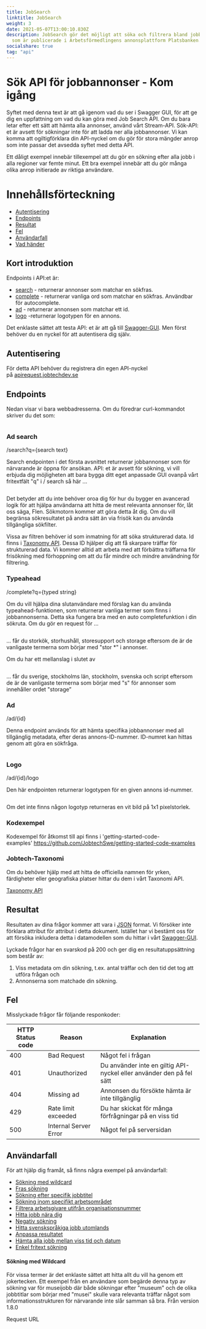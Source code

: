 ```yaml
---
title: JobSearch
linktitle: JobSearch
weight: 3
date: 2021-05-07T13:00:10.830Z
description: JobSearch gör det möjligt att söka och filtrera bland jobbannonser
  som är publicerade i Arbetsförmedlingens annonsplattform Platsbanken.
socialshare: true
tag: "api"
---
```

<!--StartFragment-->

# Sök API för jobbannonser - Kom igång

Syftet med denna text är att gå igenom vad du ser i Swagger GUI, för att ge dig en uppfattning om vad du kan göra med Job Search API. Om du bara letar efter ett sätt att hämta alla annonser, använd vårt Stream-API. Sök-API: et är avsett för sökningar inte för att ladda ner alla jobbannonser. Vi kan komma att ogiltigförklara din API-nyckel om du gör för stora mängder anrop som inte passar det avsedda syftet med detta API.

Ett dåligt exempel innebär tillexempel att du gör en sökning efter alla jobb i alla regioner var femte minut. Ett bra exempel innebär att du gör många olika anrop initierade av riktiga användare.

# Innehållsförteckning

* [Autentisering](https://jobtechdev.se/docs/apis/jobsearch/#autentisering)
* [Endpoints](https://jobtechdev.se/docs/apis/jobsearch/#endpoints)
* [Resultat](https://jobtechdev.se/docs/apis/jobsearch/#resultat)
* [Fel](https://jobtechdev.se/docs/apis/jobsearch/#fel)
* [Användarfall](https://jobtechdev.se/docs/apis/jobsearch/#anv%c3%a4ndarfall)
* [Vad händer](https://jobtechdev.se/docs/apis/jobsearch/#vad-h%c3%a4nder)

## Kort introduktion

Endpoints i API:et är:

* [search](https://jobtechdev.se/docs/apis/jobsearch/#ad-search) - returnerar annonser som matchar en sökfras.
* [complete](https://jobtechdev.se/docs/apis/jobsearch/#typeahead) - returnerar vanliga ord som matchar en sökfras. Användbar för autocomplete.
* [ad](https://jobtechdev.se/docs/apis/jobsearch/#ad) - returnerar annonsen som matchar ett id.
* [logo](https://jobtechdev.se/docs/apis/jobsearch/#logo) -returnerar logotypen för en annons.

Det enklaste sättet att testa API: et är att gå till [Swagger-GUI](https://jobsearch.api.jobtechdev.se/). Men först behöver du en nyckel för att autentisera dig själv.

## Autentisering

För detta API behöver du registrera din egen API-nyckel på [apirequest.jobtechdev.se](https://apirequest.jobtechdev.se/)

## Endpoints

Nedan visar vi bara webbadresserna. Om du föredrar curl-kommandot skriver du det som:

```

```

### Ad search

/search?q={search text}

Search endpointen i det första avsnittet returnerar jobbannonser som för närvarande är öppna för ansökan. API: et är avsett för sökning, vi vill erbjuda dig möjligheten att bara bygga ditt eget anpassade GUI ovanpå vårt fritextfält "q" i / search så här ...

```

```

Det betyder att du inte behöver oroa dig för hur du bygger en avancerad logik för att hjälpa användarna att hitta de mest relevanta annonser för, låt oss säga, Flen. Sökmotorn kommer att göra detta åt dig. Om du vill begränsa sökresultatet på andra sätt än via frisök kan du använda tillgängliga sökfilter.

Vissa av filtren behöver id som inmatning för att söka strukturerad data. Id finns i [Taxonomy API](https://jobtechdev.se/docs/apis/taxonomy/). Dessa ID hjälper dig att få skarpare träffar för strukturerad data. Vi kommer alltid att arbeta med att förbättra träffarna för frisökning med förhoppning om att du får mindre och mindre användning för filtrering.

### Typeahead

/complete?q={typed string}

Om du vill hjälpa dina slutanvändare med förslag kan du använda typeahead-funktionen, som returnerar vanliga termer som finns i jobbannonserna. Detta ska fungera bra med en auto completefunktion i din sökruta. Om du gör en request för ...

```

```

... får du storkök, storhushåll, storesupport och storage eftersom de är de vanligaste termerna som börjar med "stor *" i annonser.

Om du har ett mellanslag i slutet av

```

```

... får du sverige, stockholms län, stockholm, svenska och script eftersom de är de vanligaste termerna som börjar med "s" för annonser som innehåller ordet "storage”

### Ad

/ad/{id}

Denna endpoint används för att hämta specifika jobbannonser med all tillgänglig metadata, efter deras annons-ID-nummer. ID-numret kan hittas genom att göra en sökfråga.

```

```

### Logo

/ad/{id}/logo

Den här endpointen returnerar logotypen för en given annons id-nummer.

```

```

Om det inte finns någon logotyp returneras en vit bild på 1x1 pixelstorlek.

### Kodexempel

Kodexempel för åtkomst till api finns i 'getting-started-code-examples' <https://github.com/JobtechSwe/getting-started-code-examples>

### Jobtech-Taxonomi

Om du behöver hjälp med att hitta de officiella namnen för yrken, färdigheter eller geografiska platser hittar du dem i vårt Taxonomi API.

[Taxonomy API](https://jobtechdev.se/docs/apis/taxonomy/)

## Resultat

Resultaten av dina frågor kommer att vara i [JSON](https://en.wikipedia.org/wiki/JSON) format. Vi försöker inte förklara attribut för attribut i detta dokument. Istället har vi bestämt oss för att försöka inkludera detta i datamodellen som du hittar i vårt [Swagger-GUI](https://jobsearch.api.jobtechdev.se/).

Lyckade frågor har en svarskod på 200 och ger dig en resultatuppsättning som består av:

1. Viss metadata om din sökning, t.ex. antal träffar och den tid det tog att utföra frågan och
2. Annonserna som matchade din sökning.

## Fel

Misslyckade frågor får följande responkoder:

| HTTP Status code | Reason                | Explanation                                                          |
| ---------------- | --------------------- | -------------------------------------------------------------------- |
| 400              | Bad Request           | Något fel i frågan                                                   |
| 401              | Unauthorized          | Du använder inte en giltig API-nyckel eller använder den på fel sätt |
| 404              | Missing ad            | Annonsen du försökte hämta är inte tillgänglig                       |
| 429              | Rate limit exceeded   | Du har skickat för många förfrågningar på en viss tid                |
| 500              | Internal Server Error | Något fel på serversidan                                             |

## Användarfall

För att hjälp dig framåt, så finns några exempel på användarfall:

* [Sökning med wildcard](https://jobtechdev.se/docs/apis/jobsearch/#s%c3%b6kning-med-wildcard)
* [Fras sökning](https://jobtechdev.se/docs/apis/jobsearch/#fras-s%c3%b6kning)
* [Sökning efter specifik jobbtitel](https://jobtechdev.se/docs/apis/jobsearch/#s%c3%b6kning-efter-specifik-jobbtitel)
* [Sökning inom specifikt arbetsområdet](https://jobtechdev.se/docs/apis/jobsearch/#s%c3%b6kning-inom-specifikt-arbetsomr%c3%a5de)
* [Filtrera arbetsgivare utifrån organisationsnummer](https://jobtechdev.se/docs/apis/jobsearch/#filtrera-arbetsgivare-utifr%c3%a5n-organisationsnumer)
* [Hitta jobb nära dig](https://jobtechdev.se/docs/apis/jobsearch/#hitta-jobb-n%c3%a4ra-dig)
* [Negativ sökning](https://jobtechdev.se/docs/apis/jobsearch/#negativ-s%c3%b6kning)
* [Hitta svenskspråkiga jobb utomlands](https://jobtechdev.se/docs/apis/jobsearch/#hitta-svenskspr%c3%a5kiga-jobb-utomlands)
* [Anpassa resultatet](https://jobtechdev.se/docs/apis/jobsearch/#anpassa-resultatet)
* [Hämta alla jobb mellan viss tid och datum](https://jobtechdev.se/docs/apis/jobsearch/#h%c3%a4mta-alla-jobb-mellan-viss-tid-och-datum)
* [Enkel fritext sökning](https://jobtechdev.se/docs/apis/jobsearch/#enkel-fritext-s%c3%b6kning)

#### Sökning med Wildcard

För vissa termer är det enklaste sättet att hitta allt du vill ha genom ett jokertecken. Ett exempel från en användare som begärde denna typ av sökning var för museijobb där både sökningar efter "museum" och de olika jobbtitlar som börjar med "musei" skulle vara relevanta träffar något som informationsstrukturen för närvarande inte slår samman så bra. Från version 1.8.0

Request URL

<!--EndFragment-->